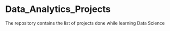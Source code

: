 # Data_Analytics_Projects
The repository contains the list of projects done while learning Data Science


